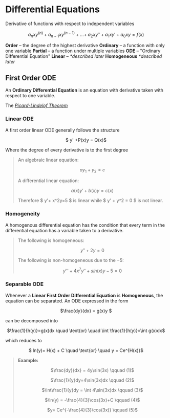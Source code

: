 # Differential Equations
Derivative of functions with respect to independent variables 
<center> 

$a_nxy^{(n)} + a_{n-1}xy^{(n-1)} + \dots + \;a_2xy'' + a_1xy' + a_0xy=f(x)$

</center>

**Order** – the degree of the highest derivative
**Ordinary** – a function with only one variable
**Partial** – a function under multiple variables
**ODE** – "Ordinary Differential Equation"
**Linear** – _*described later_
**Homogeneous** _*described later_

## First Order ODE

An **Ordinary Differential Equation** is an equation with derivative taken with respect to one variable.

The [_Picard-Lindelof Theorem_](http://web.mit.edu/jorloff/www/18.03-esg/notes/existAndUniq.pdf)

### Linear ODE

A first order linear ODE generally follows the structure 
<center> 

$ y' +P(x)y = Q(x)$
</center>

Where the degree of every derivative is to the first degree
>An algebraic linear equation:
><center>
>
>$ay_1+y_2=c$
>
></center>
>A differential linear equation:
><center>
>
>$a(x)y'+b(x)y=c(x)$
>
></center>
>
>Therefore $ y'+ x^2y=5 $ is linear while $ y' + y^2 = 0 $ is not linear.

### Homogeneity
A homogenous differential equation has the condition that every term in the differential equation has a variable taken to a derivative.

>The following is homogeneous:
><center>
>
>$y''+2y=0$
>
></center>
>
>The following is non-homogeneous due to the $-5$:
>
><center>
>
>$y'''+4x^7y''+sin(x)y-5=0$
>
></center>


### Separable ODE
Whenever a **Linear First Order Differential Equation** is **Homogeneous**, the equation can be separated. An ODE expressed in the form
<center>

$\frac{dy}{dx} = g(x)y $

</center>

can be decomposed into

<center>

$\frac{1}{h(y)}=g(x)dx \quad  \text{or} \quad \int \frac{1}{h(y)}=\int g(x)dx$

</center>

which reduces to

<center>

$ ln(y)= H(x) + C \quad \text{or} \quad  y = Ce^{H(x)}$

</center>

>**Example:**
><center>
>
>$\frac{dy}{dx} = 4y\sin(3x) \qquad (1)$
>
>$\frac{1}{y}dy=4\sin(3x)dx \qquad (2)$
>
>$\int\frac{1}{y}dy = \int 4\sin(3x)dx \qquad (3)$
>
>$\ln(y) = -\frac{4}{3}\cos(3x)+C \qquad (4)$
>
>$y= Ce^{-\frac{4}{3}\cos(3x)} \qquad (5)$
>
></center>

